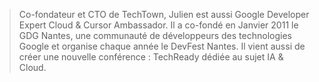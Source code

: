 > Co-fondateur et CTO de TechTown, Julien est aussi Google Developer Expert Cloud & Cursor Ambassador.
> Il a co-fondé en Janvier 2011 le GDG Nantes, une communauté de développeurs des technologies Google et organise chaque année le DevFest Nantes.
> Il vient aussi de créer une nouvelle conférence : TechReady dédiée au sujet IA & Cloud.
